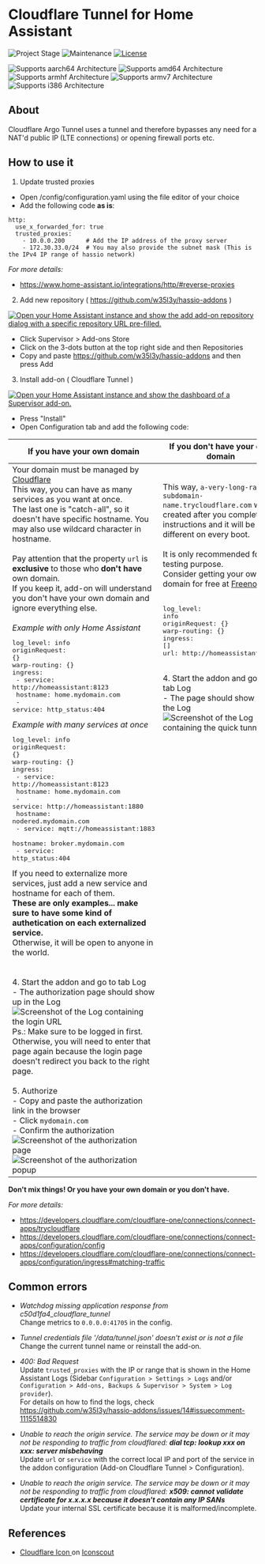 # Cloudflare Tunnel for Home Assistant

![Project Stage][project-stage-shield]
![Maintenance][maintenance-shield]
[![License][license-shield]][license]

![Supports aarch64 Architecture][aarch64-shield]
![Supports amd64 Architecture][amd64-shield]
![Supports armhf Architecture][armhf-shield]
![Supports armv7 Architecture][armv7-shield]
![Supports i386 Architecture][i386-shield]

## About

Cloudflare Argo Tunnel uses a tunnel and therefore bypasses any need for a NAT'd public IP (LTE connections) or opening firewall ports etc.

## How to use it

1. Update trusted proxies<br />

- Open /config/configuration.yaml using the file editor of your choice
- Add the following code **as is**:

```
http:
  use_x_forwarded_for: true
  trusted_proxies:
    - 10.0.0.200      # Add the IP address of the proxy server
    - 172.30.33.0/24  # You may also provide the subnet mask (This is the IPv4 IP range of hassio network)
```

_For more details:_

- https://www.home-assistant.io/integrations/http/#reverse-proxies

2. Add new repository ( https://github.com/w35l3y/hassio-addons )<br />

[![Open your Home Assistant instance and show the add add-on repository dialog with a specific repository URL pre-filled.](https://my.home-assistant.io/badges/supervisor_add_addon_repository.svg)](https://my.home-assistant.io/redirect/supervisor_add_addon_repository/?repository_url=https%3A%2F%2Fgithub.com%2Fw35l3y%2Fhassio-addons)

- Click Supervisor > Add-ons Store<br />
- Click on the 3-dots button at the top right side and then Repositories<br />
- Copy and paste https://github.com/w35l3y/hassio-addons and then press Add<br />

3. Install add-on ( Cloudflare Tunnel )<br />

[![Open your Home Assistant instance and show the dashboard of a Supervisor add-on.](https://my.home-assistant.io/badges/supervisor_addon.svg)](https://my.home-assistant.io/redirect/supervisor_addon/?addon=c50d1fa4_cloudflare_tunnel&repository_url=https%3A%2F%2Fgithub.com%2Fw35l3y%2Fhassio-addons)

- Press "Install"
- Open Configuration tab and add the following code:

| If you have your own domain | If you don't have your own domain |
| --- | --- |
| Your domain must be managed by [Cloudflare](https://dash.cloudflare.com/)<br />This way, you can have as many services as you want at once.<br />The last one is "catch-all", so it doesn't have specific hostname. You may also use wildcard character in hostname.<br /><br />Pay attention that the property `url` is **exclusive** to those who **don't have** own domain.<br />If you keep it, add-on will understand you don't have your own domain and ignore everything else.<br /><br />_Example with only Home Assistant_<pre>log_level: info<br />originRequest: {}<br />warp-routing: {}<br />ingress:<br /> - service: http://homeassistant:8123<br />   hostname: home.mydomain.com<br /> - service: http_status:404<br /></pre>_Example with many services at once_<br /><pre>log_level: info<br />originRequest: {}<br />warp-routing: {}<br />ingress:<br /> - service: http://homeassistant:8123<br />   hostname: home.mydomain.com<br /> - service: http://homeassistant:1880<br />   hostname: nodered.mydomain.com<br /> - service: mqtt://homeassistant:1883<br />   hostname: broker.mydomain.com<br /> - service: http_status:404<br /></pre>If you need to externalize more services, just add a new service and hostname for each of them.<br />**These are only examples... make sure to have some kind of authetication on each externalized service.**<br />Otherwise, it will be open to anyone in the world.<br /><br /><br />4. Start the addon and go to tab Log<br />   - The authorization page should show up in the Log<br />     ![Screenshot of the Log containing the login URL][log-login-url]<br />Ps.: Make sure to be logged in first. Otherwise, you will need to enter that page again because the login page doesn't redirect you back to the right page.<br /><br />5. Authorize<br />   - Copy and paste the authorization link in the browser<br />   - Click `mydomain.com`<br />   - Confirm the authorization<br />![Screenshot of the authorization page][cloudflare-authorization]<br />![Screenshot of the authorization popup][cloudflare-authorize] | This way, `a-very-long-random-subdomain-name.trycloudflare.com` will be created after you complete the instructions and it will be different on every boot.<br /><br />It is only recommended for testing purpose.<br />Consider getting your own domain for free at [Freenom](https://www.freenom.com).<br /><br /><pre>log_level: info<br />originRequest: {}<br />warp-routing: {}<br />ingress: []<br />url: http://homeassistant:8123<br /></pre><br />4. Start the addon and go to tab Log<br />   - The page should show up in the Log<br />![Screenshot of the Log containing the quick tunnel][log-quick-tunnel]<br /><br /><br /><br /><br /><br /><br /><br /><br /><br /><br /><br /><br /><br /><br /><br /><br /><br /><br /><br /><br /><br /><br /><br /><br /><br /><br /><br /><br /><br /><br /><br /><br /><br /><br /><br /><br /><br /><br /><br /><br /><br /><br /><br /> |

**Don't mix things! Or you have your own domain or you don't have.**<br />

_For more details:_

- https://developers.cloudflare.com/cloudflare-one/connections/connect-apps/trycloudflare
- https://developers.cloudflare.com/cloudflare-one/connections/connect-apps/configuration/config
- https://developers.cloudflare.com/cloudflare-one/connections/connect-apps/configuration/ingress#matching-traffic

## Common errors

- _Watchdog missing application response from c50d1fa4_cloudflare_tunnel_<br />
  Change metrics to `0.0.0.0:41705` in the config.<br />

- _Tunnel credentials file '/data/tunnel.json' doesn't exist or is not a file_<br />
  Change the current tunnel name or reinstall the add-on.<br />

- _400: Bad Request_<br />
  Update `trusted_proxies` with the IP or range that is shown in the Home Assistant Logs (Sidebar `Configuration > Settings > Logs` and/or `Configuration > Add-ons, Backups & Supervisor > System > Log provider`).<br />
  For details on how to find the logs, check https://github.com/w35l3y/hassio-addons/issues/14#issuecomment-1115514830

- _Unable to reach the origin service. The service may be down or it may not be responding to traffic from cloudflared: **dial tcp: lookup xxx on xxx: server misbehaving**_<br />
  Update `url` or `service` with the correct local IP and port of the service in the addon configuration (Add-on Cloudflare Tunnel > Configuration).<br />

- _Unable to reach the origin service. The service may be down or it may not be responding to traffic from cloudflared: **x509: cannot validate certificate for x.x.x.x because it doesn't contain any IP SANs**_<br />
  Update your internal SSL certificate because it is malformed/incomplete.<br />


## References

- <a href="https://iconscout.com/icons/cloudflare" target="_blank">
    Cloudflare Icon
  </a> on <a href="https://iconscout.com">Iconscout</a>
  <br />

[aarch64-shield]: https://img.shields.io/badge/aarch64-yes-green.svg
[amd64-shield]: https://img.shields.io/badge/amd64-yes-green.svg
[armhf-shield]: https://img.shields.io/badge/armhf-yes-green.svg
[armv7-shield]: https://img.shields.io/badge/armv7-yes-green.svg
[i386-shield]: https://img.shields.io/badge/i386-yes-green.svg
[commits]: https://github.com/w35l3y/hassio-addons/commits/main
[contributors]: https://github.com/w35l3y/hassio-addons/graphs/contributors
[gitlabci]: https://github.com/w35l3y/hassio-addons/cloudflare_tunnel/pipelines
[home-assistant]: https://home-assistant.io
[issue]: https://github.com/w35l3y/hassio-addons/issues
[license-shield]: https://img.shields.io/github/license/hassio-addons/addon-vscode.svg
[license]: https://github.com/w35l3y/hassio-addons/LICENSE.md
[maintenance-shield]: https://img.shields.io/maintenance/yes/2023.svg
[project-stage-shield]: https://img.shields.io/badge/Project%20Stage-Development-yellowgreen.svg
[releases]: https://github.com/w35l3y/hassio-addons/cloudflare_tunnel/releases
[semver]: http://semver.org/spec/v2.0.0.htm
[log-login-url]: https://github.com/w35l3y/hassio-addons/raw/main/cloudflare_tunnel/resources/img/log-login-url.jpg
[log-tunnel-created]: https://github.com/w35l3y/hassio-addons/raw/main/cloudflare_tunnel/resources/img/log-tunnel-created.jpg
[log-quick-tunnel]: https://github.com/w35l3y/hassio-addons/raw/main/cloudflare_tunnel/resources/img/log-quick-tunnel.png
[cloudflare-cname]: https://github.com/w35l3y/hassio-addons/raw/main/cloudflare_tunnel/resources/img/cloudflare-cname.jpg
[cloudflare-authorization]: https://github.com/w35l3y/hassio-addons/raw/main/cloudflare_tunnel/resources/img/cloudflare-authorization.png
[cloudflare-authorize]: https://github.com/w35l3y/hassio-addons/raw/main/cloudflare_tunnel/resources/img/cloudflare-authorize.png
